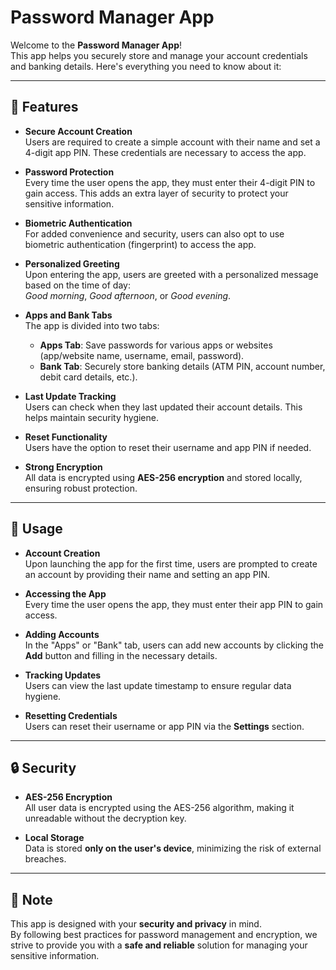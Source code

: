 # Password Manager App

Welcome to the **Password Manager App**!  
This app helps you securely store and manage your account credentials and banking details. Here's everything you need to know about it:

---

## 🔐 Features

- **Secure Account Creation**  
  Users are required to create a simple account with their name and set a 4-digit app PIN. These credentials are necessary to access the app.

- **Password Protection**  
  Every time the user opens the app, they must enter their 4-digit PIN to gain access. This adds an extra layer of security to protect your sensitive information.

- **Biometric Authentication**  
  For added convenience and security, users can also opt to use biometric authentication (fingerprint) to access the app.

- **Personalized Greeting**  
  Upon entering the app, users are greeted with a personalized message based on the time of day:  
  _Good morning_, _Good afternoon_, or _Good evening_.

- **Apps and Bank Tabs**  
  The app is divided into two tabs:
  - **Apps Tab**: Save passwords for various apps or websites (app/website name, username, email, password).
  - **Bank Tab**: Securely store banking details (ATM PIN, account number, debit card details, etc.).

- **Last Update Tracking**  
  Users can check when they last updated their account details. This helps maintain security hygiene.

- **Reset Functionality**  
  Users have the option to reset their username and app PIN if needed.

- **Strong Encryption**  
  All data is encrypted using **AES-256 encryption** and stored locally, ensuring robust protection.

---

## 🧭 Usage

- **Account Creation**  
  Upon launching the app for the first time, users are prompted to create an account by providing their name and setting an app PIN.

- **Accessing the App**  
  Every time the user opens the app, they must enter their app PIN to gain access.

- **Adding Accounts**  
  In the "Apps" or "Bank" tab, users can add new accounts by clicking the **Add** button and filling in the necessary details.

- **Tracking Updates**  
  Users can view the last update timestamp to ensure regular data hygiene.

- **Resetting Credentials**  
  Users can reset their username or app PIN via the **Settings** section.

---

## 🔒 Security

- **AES-256 Encryption**  
  All user data is encrypted using the AES-256 algorithm, making it unreadable without the decryption key.

- **Local Storage**  
  Data is stored **only on the user's device**, minimizing the risk of external breaches.

---

## 📝 Note

This app is designed with your **security and privacy** in mind.  
By following best practices for password management and encryption, we strive to provide you with a **safe and reliable** solution for managing your sensitive information.
